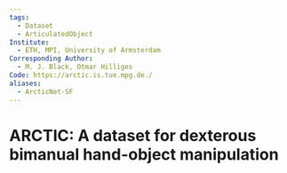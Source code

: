 ```yaml
---
tags:
  - Dataset
  - ArticulatedObject
Institute:
  - ETH, MPI, University of Armsterdam
Corresponding Author:
  - M. J. Black, Otmar Hilliges
Code: https://arctic.is.tue.mpg.de./
aliases:
  - ArcticNet-SF
---
```

# ARCTIC: A dataset for dexterous bimanual hand-object manipulation